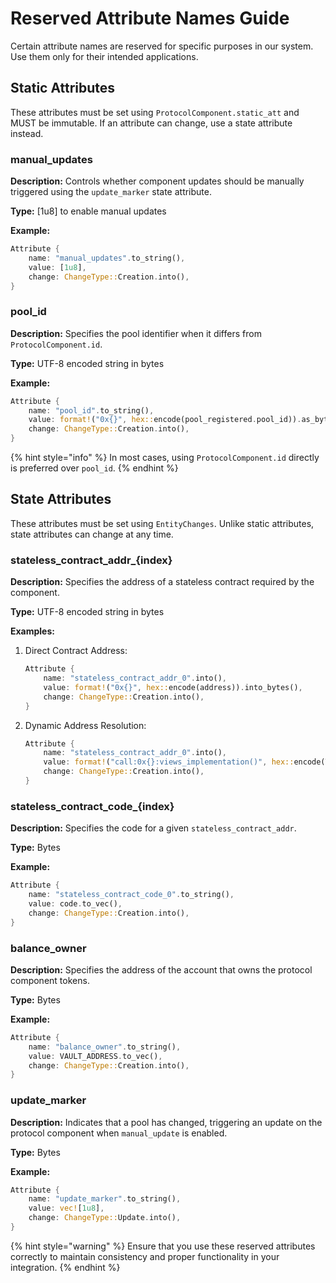 # Reserved Attribute Names Guide

Certain attribute names are reserved for specific purposes in our system. Use them only for their intended applications.

## Static Attributes

These attributes must be set using `ProtocolComponent.static_att` and MUST be immutable. If an attribute can change, use a state attribute instead.

### manual_updates

**Description:** Controls whether component updates should be manually triggered using the `update_marker` state attribute.

**Type:** [1u8] to enable manual updates

**Example:**
```rust
Attribute {
    name: "manual_updates".to_string(),
    value: [1u8],
    change: ChangeType::Creation.into(),
}
```

### pool_id

**Description:** Specifies the pool identifier when it differs from `ProtocolComponent.id`.

**Type:** UTF-8 encoded string in bytes

**Example:**
```rust
Attribute {
    name: "pool_id".to_string(),
    value: format!("0x{}", hex::encode(pool_registered.pool_id)).as_bytes(),
    change: ChangeType::Creation.into(),
}
```

{% hint style="info" %}
In most cases, using `ProtocolComponent.id` directly is preferred over `pool_id`.
{% endhint %}

## State Attributes

These attributes must be set using `EntityChanges`. Unlike static attributes, state attributes can change at any time.

### stateless_contract_addr_{index}

**Description:** Specifies the address of a stateless contract required by the component.

**Type:** UTF-8 encoded string in bytes

**Examples:**

1. Direct Contract Address:
   ```rust
   Attribute {
       name: "stateless_contract_addr_0".into(),
       value: format!("0x{}", hex::encode(address)).into_bytes(),
       change: ChangeType::Creation.into(),
   }
   ```

2. Dynamic Address Resolution:
   ```rust
   Attribute {
       name: "stateless_contract_addr_0".into(),
       value: format!("call:0x{}:views_implementation()", hex::encode(TRICRYPTO_FACTORY)).into_bytes(),
       change: ChangeType::Creation.into(),
   }
   ```

### stateless_contract_code_{index}

**Description:** Specifies the code for a given `stateless_contract_addr`.

**Type:** Bytes

**Example:**
```rust
Attribute {
    name: "stateless_contract_code_0".to_string(),
    value: code.to_vec(),
    change: ChangeType::Creation.into(),
}
```

### balance_owner

**Description:** Specifies the address of the account that owns the protocol component tokens.

**Type:** Bytes

**Example:**
```rust
Attribute {
    name: "balance_owner".to_string(),
    value: VAULT_ADDRESS.to_vec(),
    change: ChangeType::Creation.into(),
}
```

### update_marker

**Description:** Indicates that a pool has changed, triggering an update on the protocol component when `manual_update` is enabled.

**Type:** Bytes

**Example:**
```rust
Attribute {
    name: "update_marker".to_string(),
    value: vec![1u8],
    change: ChangeType::Update.into(),
}
```

{% hint style="warning" %}
Ensure that you use these reserved attributes correctly to maintain consistency and proper functionality in your integration.
{% endhint %}
